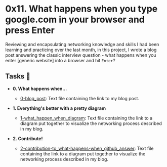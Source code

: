 # 0x11. What happens when you type google.com in your browser and press Enter

Reviewing and encapsulating networking knowledge and skills I had been learning
and practicing over the last month, in this project, I wrote a blog post
answering the classic interview question - what happens when you enter [generic
website] into a browser and hit `Enter`?

## Tasks :page_with_curl:

- **0. What happens when...**

  - [0-blog_post](./0-blog_post): Text file containing the link to my blog post.

- **1. Everything's better with a pretty diagram**

  - [1-what_happen_when_diagram](./1-what_happen_when_diagram): Text file
    containing the link to a diagram put together to visualize the networking
    process described in my blog.

- **2. Contribute!**
  - [2-contribution-to_what-happens-when_github_answer](./2-contribution-to_what-happens-when_github_answer): Text file
    containing the link to a diagram put together to visualize the networking
    process described in my blog.
